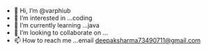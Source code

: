 - 👋 Hi, I’m @varphiub
- 👀 I’m interested in ...coding
- 🌱 I’m currently learning ...java
- 💞️ I’m looking to collaborate on ...
- 📫 How to reach me ...email 
deepaksharma73490711@gmail.com
<!---
varphiub/varphiub is a ✨ special ✨ repository because its `README.md` (this file) appears on your GitHub profile.
You can click the Preview link to take a look at your changes.
--->
